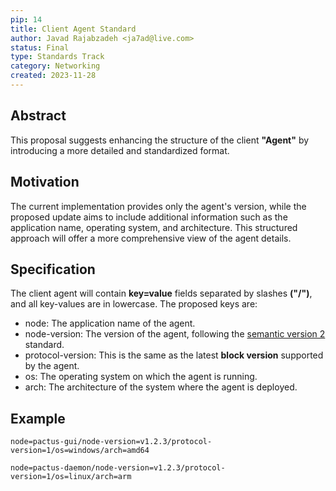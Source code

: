 ```yaml
---
pip: 14
title: Client Agent Standard
author: Javad Rajabzadeh <ja7ad@live.com>
status: Final
type: Standards Track
category: Networking
created: 2023-11-28
---
```


## Abstract

This proposal suggests enhancing the structure of the client **"Agent"** by introducing a more detailed and standardized format.

## Motivation

The current implementation provides only the agent's version, while the proposed update aims to include additional information such as the application name, operating system, and architecture. This structured approach will offer a more comprehensive view of the agent details.

## Specification

The client agent will contain **key=value** fields separated by slashes **("/")**, and all key-values are in lowercase. The proposed keys are:

- node: The application name of the agent.
- node-version: The version of the agent, following the [semantic version 2](https://semver.org/spec/v2.0.0.html) standard.
- protocol-version: This is the same as the latest **block version** supported by the agent.
- os: The operating system on which the agent is running.
- arch: The architecture of the system where the agent is deployed.

## Example

```text
node=pactus-gui/node-version=v1.2.3/protocol-version=1/os=windows/arch=amd64

node=pactus-daemon/node-version=v1.2.3/protocol-version=1/os=linux/arch=arm
```
